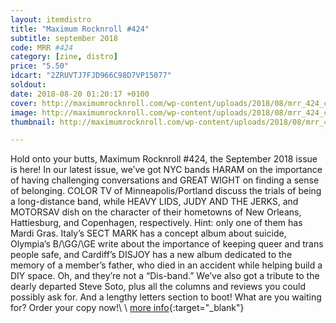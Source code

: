 ```yaml
---
layout: itemdistro
title: "Maximum Rocknroll #424"
subtitle: september 2018
code: MRR #424
category: [zine, distro]
price: "5.50"
idcart: "2ZRUVTJ7FJD966C98D7VP15077"
soldout:
date: 2018-08-20 01:20:17 +0100
cover: http://maximumrocknroll.com/wp-content/uploads/2018/08/mrr_424_cvr.jpg
image: http://maximumrocknroll.com/wp-content/uploads/2018/08/mrr_424_cvr.jpg
thumbnail: http://maximumrocknroll.com/wp-content/uploads/2018/08/mrr_424_cvr.jpg

---
```


Hold onto your butts, Maximum Rocknroll #424, the September 2018 issue is here! In our latest issue, we’ve got NYC bands HARAM on the importance of having challenging conversations and GREAT WIGHT on finding a sense of belonging. COLOR TV of Minneapolis/Portland discuss the trials of being a long-distance band, while HEAVY LIDS, JUDY AND THE JERKS, and MOTORSAV dish on the character of their hometowns of New Orleans, Hattiesburg, and Copenhagen, respectively. Hint: only one of them has Mardi Gras. Italy’s SECT MARK has a concept album about suicide, Olympia’s B/\GG/\GE write about the importance of keeping queer and trans people safe, and Cardiff’s DISJOY has a new album dedicated to the memory of a member’s father, who died in an accident while helping build a DIY space. Oh, and they’re not a “Dis-band.” We’ve also got a tribute to the dearly departed Steve Soto, plus all the columns and reviews you could possibly ask for. And a lengthy letters section to boot! What are you waiting for? Order your copy now!\\
\\
[more info](http://www.maximumrocknroll.com){:target="_blank"}